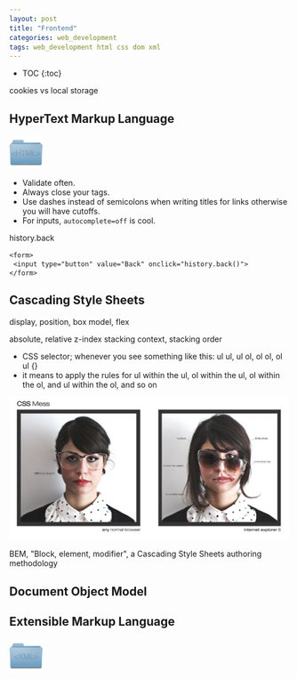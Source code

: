 ```yaml
---
layout: post
title: "Frontend"
categories: web_development
tags: web_development html css dom xml
---
```


* TOC
{:toc}



cookies vs local storage



## HyperText Markup Language

<img src="https://github.com/sif/sif/raw/main/files/post_files/folder_html.png" width=60px />

- Validate often.
- Always close your tags.
- Use dashes instead of semicolons when writing titles for links otherwise you will have cutoffs.
- For inputs, `autocomplete=off` is cool.

history.back
```
<form>
 <input type="button" value="Back" onclick="history.back()">
</form>
```



## Cascading Style Sheets

display, position, box model, flex

absolute, relative
z-index
stacking context, stacking order

- CSS selector; whenever you see something like this: ul ul, ul ol, ol ol, ol ul {}
- it means to apply the rules for ul within the ul, ol within the ul, ol within the ol, and ul within the ol, and so on

<img src="https://github.com/sif/sif/raw/main/files/post_files/cssmess.jpg" />

BEM, "Block, element, modifier", a Cascading Style Sheets authoring methodology



## Document Object Model



## Extensible Markup Language

<img src="https://github.com/sif/sif/raw/main/files/post_files/folder_xml.png" width=60px />


